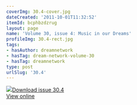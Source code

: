 ```yaml
---
coverImg: 30.4-cover.jpg
dateCreated: '2011-10-01T11:32:52'
itemId: bcphbzdzrug
layout: page
name: 'Volume 30, issue 4: Music in our Dreams'
profileImg: 30.4-rect.jpg
tags:
- hasAuthor: dreamnetwork
- hasTag: dream-network-volume-30
- hasTag: dreamnetwork
type: post
urlSlug: '30.4'
---
```

<img class="card-journal-img" src="../images/30.4-rect.jpg"/><a href="../files/pdfs/Volume_30/30.4_music.pdf" download="">Download issue 30.4</a><br><a href="../files/pdfs/Volume_30/30.4_music.pdf">View online</a>
